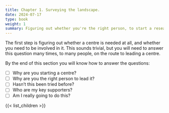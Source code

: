 ```yaml
---
title: Chapter 1. Surveying the landscape.
date: 2024-07-17
type: book
weight: 1
summary: Figuring out whether you're the right person, to start a research centre, and why now.
---
```



The first step is figuring out whether a centre is needed at all, and whether you need to be involved in it. This sounds trivial, but you will need to answer this question many times, to many people, on the route to leading a centre.

By the end of this section you will know how to answer the questions:

- [ ] Why are you starting a centre?
- [ ] Why are you the right person to lead it?
- [ ] Hasn’t this been tried before?
- [ ] Who are my key supporters?
- [ ] Am I really going to do this?

{{< list_children >}}
